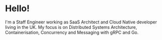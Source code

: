 # Hello!
I'm a Staff Engineer working as SaaS Architect and Cloud Native developer living in the UK. My focus is on Distributed Systems Architecture, Containerisation, Concurrency and Messaging with gRPC and Go.
